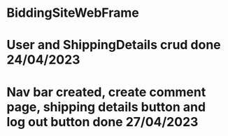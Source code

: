 # BiddingSiteWebFrame

# User and ShippingDetails crud done 24/04/2023

# Nav bar created, create comment page, shipping details button and log out button done 27/04/2023
